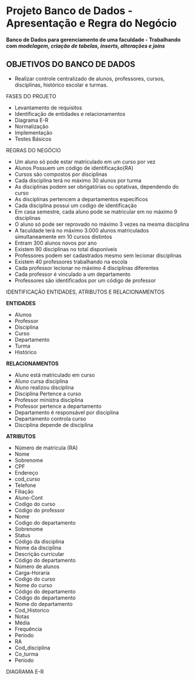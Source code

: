 # Projeto Banco de Dados - Apresentação e Regra do Negócio
 **Banco de Dados para gerenciamento de uma faculdade - Trabalhando com *modelagem, criação de tabelas, inserts, alterações e joins*** 
 
## OBJETIVOS DO BANCO DE DADOS

- Realizar controle centralizado de alunos, professores, cursos, disciplinas, histórico escolar e turmas.

FASES DO PROJETO

- Levantamento de requisitos
- Identificação de entidades e relacionamentos
- Diagrama E-R
- Normalização
- Implementação
- Testes Básicos

REGRAS DO NEGÓCIO

- Um aluno só pode estar matriculado em um curso por vez
- Alunos Possuem um código de identificação(RA)
- Cursos são compostos por disciplinas
- Cada disciplina terá no máximo 30 alunos por turma
- As disciplinas podem ser obrigatórias ou optativas, dependendo do curso
- As disciplinas pertencem a departamentos específicos
- Cada disciplina possui um codigo de identificação
- Em casa semestre, cada aluno pode se matricular em no máximo 9 disciplinas
- O aluno só pode ser reprovado no máximo 3 vezes na mesma disciplina
- A faculdade terá no máximo 3.000 alunos matriculados simultaneamente em 10 cursos distintos
- Entram 300 alunos novos por ano
- Existem 90 disciplinas no total disponíveis
- Professores podem ser cadastrados mesmo sem lecionar disciplinas
- Existem 40 professores trabalhando na escola
- Cada professor lecionar no máximo 4 disciplinas diferentes
- Cada professor é vinculado a um departamento
- Professores são identificados por um código de professor

IDENTIFICAÇÃO ENTIDADES, ATRIBUTOS E RELACIONAMENTOS

**ENTIDADES**

- Alunos
- Professor
- Disciplina
- Curso
- Departamento
- Turma
- Histórico

**RELACIONAMENTOS**

- Aluno está matriculado em curso
- Aluno cursa disciplina
- Aluno realizou disciplina
- Disciplina Pertence a curso
- Professor ministra disciplina
- Professor pertence a departamento
- Departamento é responsável por disciplina
- Departamento controla curso
- Disciplina depende de disciplina

**ATRIBUTOS**

- Número de matricula (RA)
- Nome
- Sobrenome
- CPF
- Endereço
- cod_curso
- Telefone
- Filiação
- Aluno-Cont
- Codigo do curso
- Código do professor
- Nome
- Codigo do departamento
- Sobrenome
- Status
- Código da disciplina
- Nome da disciplina
- Descrição curricular
- Código do departamento
- Número de alunos
- Carga-Horaria
- Codigo do curso
- Nome do curso
- Código do departamento
- Código do departamento
- Nome do departamento
- Cod_Historico
- Notas
- Média
- Frequência
- Período
- RA
- Cod_disciplina
- Co_turma
- Período

DIAGRAMA E-R





 
